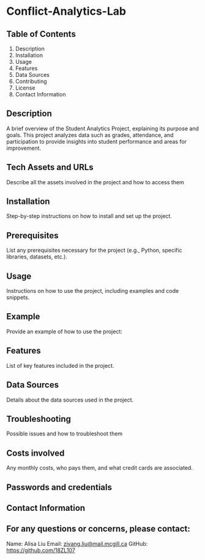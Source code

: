 # Conflict-Analytics-Lab

## Table of Contents
1. Description
2. Installation
3. Usage
4. Features
5. Data Sources
6. Contributing
7. License
8. Contact Information
   
## Description
A brief overview of the Student Analytics Project, explaining its purpose and goals. This project analyzes data such as grades, attendance, and participation to provide insights into student performance and areas for improvement.

## Tech Assets and URLs
Describe all the assets involved in the project and how to access them

## Installation
Step-by-step instructions on how to install and set up the project.

## Prerequisites
List any prerequisites necessary for the project (e.g., Python, specific libraries, datasets, etc.).

## Usage
Instructions on how to use the project, including examples and code snippets.

## Example
Provide an example of how to use the project:

## Features
List of key features included in the project.

## Data Sources
Details about the data sources used in the project.

## Troubleshooting
Possible issues and how to troubleshoot them

## Costs involved
Any monthly costs, who pays them, and what credit cards are associated.

## Passwords and credentials

## Contact Information

## For any questions or concerns, please contact:
Name: Alisa Liu
Email: ziyang.liu@mail.mcgill.ca
GitHub: https://github.com/18ZL107


